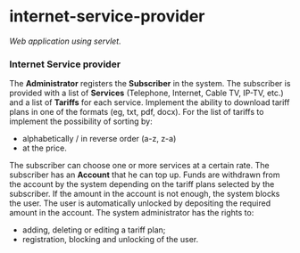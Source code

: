 # internet-service-provider
*Web application using servlet.*

### Internet Service provider

The **Administrator** registers the **Subscriber** in the system.
The subscriber is provided with a list of **Services** (Telephone, Internet, Cable TV, IP-TV, etc.) and a list of **Tariffs** for each service. 
Implement the ability to download tariff plans in one of the formats (eg, txt, pdf, docx). 
For the list of tariffs to implement the possibility of sorting by: 
- alphabetically / in reverse order (a-z, z-a)
- at the price.

The subscriber can choose one or more services at a certain rate. 
The subscriber has an **Account** that he can top up. 
Funds are withdrawn from the account by the system depending on the tariff plans selected by the subscriber. 
If the amount in the account is not enough, the system blocks the user.
The user is automatically unlocked by depositing the required amount in the account.
The system administrator has the rights to:
- adding, deleting or editing a tariff plan;
- registration, blocking and unlocking of the user.
